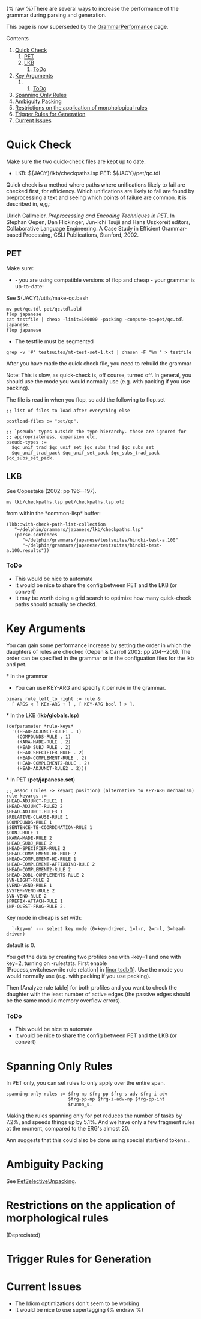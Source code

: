 {% raw %}There are several ways to increase the performance of the grammar during
parsing and generation.

This page is now superseded by the
[GrammarPerformance](GrammarPerformance) page.

Contents

1. [Quick Check](../JacyPerformance#Quick_Check)
   1. [PET](../JacyPerformance#PET)
   1. [LKB](../JacyPerformance#LKB)
      1. [ToDo](../JacyPerformance#ToDo)
1. [Key Arguments](../JacyPerformance#Key_Arguments)
   1. 1. [ToDo](../JacyPerformance#ToDo-1)
1. [Spanning Only Rules](../JacyPerformance#Spanning_Only_Rules)
1. [Ambiguity Packing](../JacyPerformance#Ambiguity_Packing)
1. [Restrictions on the application of morphological
rules](../JacyPerformance#Restrictions_on_the_application_of_morphological_rules)
1. [Trigger Rules for Generation](../JacyPerformance#Trigger_Rules_for_Generation)
1. [Current Issues](../JacyPerformance#Current_Issues)

# Quick Check

Make sure the two quick-check files are kept up to date.

- LKB: ${JACY}/lkb/checkpaths.lsp PET: ${JACY}/pet/qc.tdl

Quick check is a method where paths where unifications likely to fail
are checked first, for efficiency. Which unifications are likely to fail
are found by preprocessing a text and seeing which points of failure are
common. It is described in, e,g,:

Ulrich Callmeier. *Preprocessing and Encoding Techniques in PET*. In
Stephan Oepen, Dan Flickinger, Jun-ichi Tsujii and Hans Uszkoreit
editors, Collaborative Language Engineering. A Case Study in Efficient
Grammar-based Processing, CSLI Publications, Stanford, 2002.

## PET

Make sure:

- \- you are using compatible versions of flop and cheap - your
grammar is up-to-date:

See ${JACY}/utils/make-qc.bash

    mv pet/qc.tdl pet/qc.tdl.old
    flop japanese
    cat testfile | cheap -limit=100000 -packing -compute-qc=pet/qc.tdl japanese;
    flop japanese

- The testfile must be segmented

<!-- -->


    grep -v '#' testsuites/mt-test-set-1.txt | chasen -F "%m " > testfile

After you have made the quick check file, you need to rebuild the
grammar

Note: This is slow, as quick-check is, off course, turned off. In
general, you should use the mode you would normally use (e.g. with
packing if you use packing).

The file is read in when you flop, so add the following to flop.set

    ;; list of files to load after everything else
    
    postload-files := "pet/qc".
    
    ;; `pseudo' types outside the type hierarchy. these are ignored for
    ;; appropriateness, expansion etc.
    pseudo-types := 
      $qc_unif_trad $qc_unif_set $qc_subs_trad $qc_subs_set
      $qc_unif_trad_pack $qc_unif_set_pack $qc_subs_trad_pack $qc_subs_set_pack.

## LKB

See Copestake (2002: pp 196--197).

    mv lkb/checkpaths.lsp pet/checkpaths.lsp.old

from within the \*common-lisp\* buffer:

    (lkb::with-check-path-list-collection 
       "~/delphin/grammars/japanese/lkb/checkpaths.lsp" 
       (parse-sentences 
          "~/delphin/grammars/japanese/testsuites/hinoki-test-a.100" 
          "~/delphin/grammars/japanese/testsuites/hinoki-test-a.100.results"))

### ToDo

- This would be nice to automate
- It would be nice to share the config between PET and the LKB (or
convert)
- It may be worth doing a grid search to optimize how many quick-check
paths should actually be checkd.

# Key Arguments

You can gain some performance increase by setting the order in which the
daughters of rules are checked (Oepen & Carroll 2002: pp 204--206). The
order can be specified in the grammar or in the configuation files for
the lkb and pet.

\* In the grammar

- You can use KEY-ARG and specify it per rule in the grammar.

<!-- -->


    binary_rule_left_to_right := rule &
      [ ARGS < [ KEY-ARG + ] , [ KEY-ARG bool ] > ].

\* In the LKB (**lkb/globals.lsp**)

    (defparameter *rule-keys*
      '((HEAD-ADJUNCT-RULE1 . 1)
        (COMPOUNDS-RULE . 1)
        (KARA-MADE-RULE . 2) 
        (HEAD_SUBJ_RULE . 2)
        (HEAD-SPECIFIER-RULE . 2)
        (HEAD-COMPLEMENT-RULE . 2) 
        (HEAD-COMPLEMENT2-RULE . 2)
        (HEAD-ADJUNCT-RULE2 . 2)))

\* In PET (**pet/japanese.set**)

    ;; assoc (rules -> keyarg position) (alternative to KEY-ARG mechanism)
    rule-keyargs := 
    $HEAD-ADJUNCT-RULE1 1 
    $HEAD-ADJUNCT-RULE2 2 
    $HEAD-ADJUNCT-RULE3 1 
    $RELATIVE-CLAUSE-RULE 1 
    $COMPOUNDS-RULE 1 
    $SENTENCE-TE-COORDINATION-RULE 1
    $CONJ-RULE 1
    $KARA-MADE-RULE 2 
    $HEAD_SUBJ_RULE 2 
    $HEAD-SPECIFIER-RULE 2 
    $HEAD-COMPLEMENT-HF-RULE 2 
    $HEAD-COMPLEMENT-HI-RULE 1 
    $HEAD-COMPLEMENT-AFFIXBIND-RULE 2
    $HEAD-COMPLEMENT2-RULE 2 
    $HEAD-2OBL-COMPLEMENTS-RULE 2
    $VN-LIGHT-RULE 2
    $VEND-VEND-RULE 1
    $VSTEM-VEND-RULE 2 
    $VN-VEND-RULE 2
    $PREFIX-ATTACH-RULE 1
    $NP-QUEST-FRAG-RULE 2.

Key mode in cheap is set with:

      `-key=n' --- select key mode (0=key-driven, 1=l-r, 2=r-l, 3=head-driven)

default is 0.

You get the data by creating two profiles one with -key=1 and one with
key=2, turning on -rulestats. First enable
\[Process,switches:write rule relation\] in [\[incr
tsdb()\]](http://www.delph-in.net/itsdb). Use the mode you would
normally use (e.g. with packing if you use packing).

Then \[Analyze:rule table\] for both profiles and you want to check the
daughter with the least number of active edges (the passive edges should
be the same modulo memory overflow errors).

### ToDo

- This would be nice to automate
- It would be nice to share the config between PET and the LKB (or
convert)

# Spanning Only Rules

In PET only, you can set rules to only apply over the entire span.

    spanning-only-rules := $frg-np $frg-pp $frg-s-adv $frg-i-adv
                           $frg-pp-np $frg-i-adv-np $frg-pp-int 
                           $runon_s.

Making the rules spanning only for pet reduces the number of tasks by
7.2%, and speeds things up by 5.1%. And we have only a few fragment
rules at the moment, compared to the ERG's almost 20.

Ann suggests that this could also be done using special start/end
tokens...

# Ambiguity Packing

See [PetSelectiveUnpacking](https://blog.inductorsoftware.com/docsproto/tools/PetSelectiveUnpacking).

# Restrictions on the application of morphological rules

(Depreciated)

# Trigger Rules for Generation

# Current Issues

- The Idiom optimizations don't seem to be working
- It would be nice to use supertagging
{% endraw %}